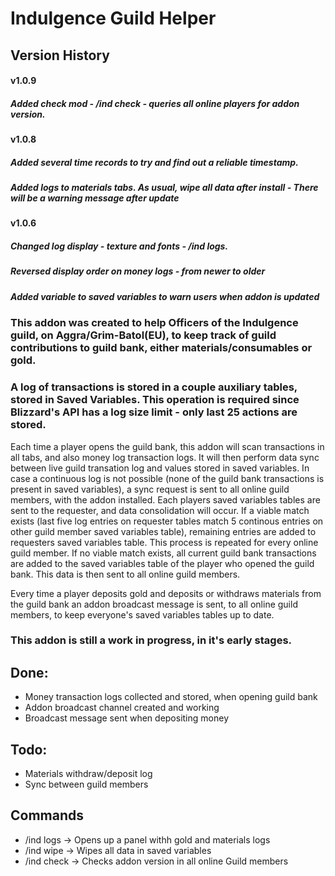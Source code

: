 # Indulgence Guild Helper

## Version History

#### v1.0.9
##### Added check mod - /ind check - queries all online players for addon version.

#### v1.0.8
##### Added several time records to try and find out a reliable timestamp.
##### Added logs to materials tabs. As usual, wipe all data after install - There will be a warning message after update

#### v1.0.6
##### Changed log display - texture and fonts - /ind logs.
##### Reversed display order on money logs - from newer to older
##### Added variable to saved variables to warn users when addon is updated

### This addon was created to help Officers of the Indulgence guild, on Aggra/Grim-Batol(EU), to keep track of guild contributions to guild bank, either materials/consumables or gold.

### A log of transactions is stored in a couple auxiliary tables, stored in Saved Variables. This operation is required since Blizzard's API has a log size limit - only last 25 actions are stored.

Each time a player opens the guild bank, this addon will scan transactions in all tabs, and also money log transaction logs.
It will then perform data sync between live guild transation log and values stored in saved variables.
In case a continuous log is not possible (none of the guild bank transactions is present in saved variables), a sync request is sent to all online guild members, with the addon installed. Each players saved variables tables are sent to the requester, and data consolidation will occur. If a viable match exists (last five log entries on requester tables match 5 continous entries on other guild member saved variables table), remaining entries are added to requesters saved variables table. This process is repeated for every online guild member.
If no viable match exists, all current guild bank transactions are added to the saved variables table of the player who opened the guild bank.
This data is then sent to all online guild members.

Every time a player deposits gold and deposits or withdraws materials from the guild bank an addon broadcast message is sent, to all online guild members, to keep everyone's saved variables tables up to date.

### This addon is still a work in progress, in it's early stages.

## Done:
- Money transaction logs collected and stored, when opening guild bank
- Addon broadcast channel created and working
- Broadcast message sent when depositing money

## Todo:
- Materials withdraw/deposit log
- Sync between guild members

## Commands
- /ind logs -> Opens up a panel withh gold and materials logs
- /ind wipe -> Wipes all data in saved variables
- /ind check -> Checks addon version in all online Guild members
